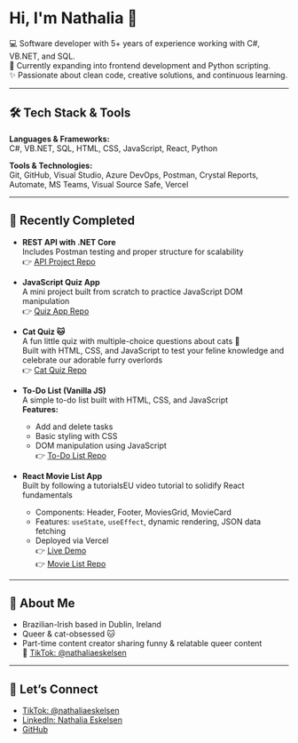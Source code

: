 # Hi, I'm Nathalia 👋

💻 Software developer with 5+ years of experience working with C#, VB.NET, and SQL.  
🌱 Currently expanding into frontend development and Python scripting.  
✨ Passionate about clean code, creative solutions, and continuous learning.

---

## 🛠️ Tech Stack & Tools

**Languages & Frameworks:**  
C#, VB.NET, SQL, HTML, CSS, JavaScript, React, Python

**Tools & Technologies:**  
Git, GitHub, Visual Studio, Azure DevOps, Postman, Crystal Reports, Automate, MS Teams, Visual Source Safe, Vercel

---

## 📌 Recently Completed

- **REST API with .NET Core**  
  Includes Postman testing and proper structure for scalability  
  👉 [API Project Repo](https://github.com/nathaliaeskelsen/rest-api-dotnet-core)

- **JavaScript Quiz App**  
  A mini project built from scratch to practice JavaScript DOM manipulation  
  👉 [Quiz App Repo](https://github.com/nathaliaeskelsen/quiz-app)

- **Cat Quiz 🐱**  
  A fun little quiz with multiple-choice questions about cats 🐾  
  Built with HTML, CSS, and JavaScript to test your feline knowledge and celebrate our adorable furry overlords  
  👉 [Cat Quiz Repo](https://github.com/NathaliaEskelsen/cat-quiz)

- **To-Do List (Vanilla JS)**  
  A simple to-do list built with HTML, CSS, and JavaScript  
  **Features:**  
  - Add and delete tasks  
  - Basic styling with CSS  
  - DOM manipulation using JavaScript  
  👉 [To-Do List Repo](https://github.com/NathaliaEskelsen/todo-list-vanilla-js)

- **React Movie List App**  
  Built by following a tutorialsEU video tutorial to solidify React fundamentals  
  - Components: Header, Footer, MoviesGrid, MovieCard  
  - Features: `useState`, `useEffect`, dynamic rendering, JSON data fetching  
  - Deployed via Vercel  
  👉 [Live Demo](https://movie-list-gold-six.vercel.app/)  
  👉 [Movie List Repo](https://github.com/nathaliaeskelsen/movie-list)

---

## 🐾 About Me

- Brazilian-Irish based in Dublin, Ireland
- Queer & cat-obsessed 🐱  
- Part-time content creator sharing funny & relatable queer content  
  🎥 [TikTok: @nathaliaeskelsen](https://www.tiktok.com/@nathaliaeskelsen)

---

## 🔗 Let’s Connect

- [TikTok: @nathaliaeskelsen](https://www.tiktok.com/@nathaliaeskelsen)  
- [LinkedIn: Nathalia Eskelsen](https://www.linkedin.com/in/nathaliaeskelsen/)  
- [GitHub](https://github.com/nathaliaeskelsen)
